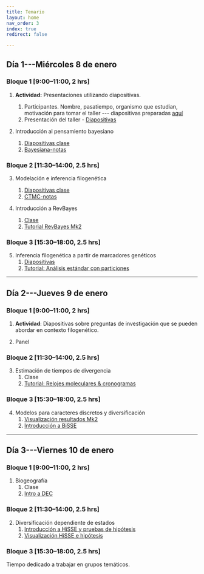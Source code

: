 ```yaml
---
title: Temario
layout: home
nav_order: 3
index: true
redirect: false

---
```


## Día 1---Miércoles 8 de enero

### Bloque 1 [9:00–11:00, 2 hrs]  

1. **Actividad:** Presentaciones utilizando diapositivas.
    1. Participantes. Nombre, pasatiempo, organismo que estudian, motivación para tomar el taller --- diapositivas preparadas [aquí](https://docs.google.com/presentation/d/1QWYTvWLIaphzv4Gt7aecXojmANxDsKb0RfyULq_C-u4/edit?usp=sharing)
    2. Presentación del taller - [Diapositivas](https://docs.google.com/presentation/d/1NSYXXhtQSPCVNwtigfPzb_UkxwMZDnMkeQ_8FHIalz0/edit?usp=sharing)

2. Introducción al pensamiento bayesiano 
    1. [Diapositivas clase](https://github.com/ixchelgzlzr/filo_bayes_UNAM/blob/main/docs/intro_bayesian/files/Inferencia_bayesiana_slides.pdf)
    2. [Bayesiana-notas](./docs/intro_bayesian/Intro_bayesiana)

### Bloque 2 [11:30–14:00, 2.5 hrs]

3. Modelación e inferencia filogenética
    1. [Diapositivas clase](https://github.com/ixchelgzlzr/filo_bayes_UNAM/blob/main/docs/discrete/files/ctmc_diapositivas.pdf)
    2. [CTMC-notas](./docs/discrete/ctmc)

4. Introducción a RevBayes
    1. [Clase](https://docs.google.com/presentation/d/1wcRMaFKA-cfzOrbq-oF_HUyFt0uoeZvAV4C_bZI4p-I/edit?usp=sharing)
    2. [Tutorial RevBayes Mk2](./docs/discrete/ctmc_revbayes)


### Bloque 3 [15:30–18:00, 2.5 hrs]

5. Inferencia filogenética a partir de marcadores genéticos
    1. [Diapositivas](https://docs.google.com/presentation/d/17OZ0YG86c8JAAoKvpLAqTq9A3suoe5WjylORK9-jaRw/edit?usp=sharing)
    2. [Tutorial: Análisis estándar con particiones](./docs/partition/Partitioned_tutorial)


***

## Día 2---Jueves 9 de enero

### Bloque 1 [9:00–11:00, 2 hrs]  

1. **Actividad**: Diapositivas sobre preguntas de investigación que se pueden abordar en contexto filogenético.

2. Panel

### Bloque 2 [11:30–14:00, 2.5 hrs]
3. Estimación de tiempos de divergencia
    1. Clase
    2. [Tutorial: Relojes moleculares & cronogramas](./docs/clocks/Relojes_y_cronogramas)

### Bloque 3 [15:30–18:00, 2.5 hrs]
4. Modelos para caracteres discretos y diversificación
    1. [Visualización resultados Mk2](./docs/discrete/mk2_visualizacion)
    2. [Introducción a BiSSE](./docs/discrete/SSEmodels) 
   

***

## Día 3---Viernes 10 de enero

### Bloque 1 [9:00–11:00, 2 hrs]  
1. Biogeografía
    1. Clase
    2. [Intro a DEC](./docs/biogeo/biogeo_intro)

### Bloque 2 [11:30–14:00, 2.5 hrs]
2. Diversificación dependiente de estados 
    1. [Introducción a HiSSE y pruebas de hipótesis](./docs/discrete/SSEmodels_hidden)
    2. [Visualización HiSSE e hipótesis](./docs/discrete/hisse_visualizacion)



### Bloque 3 [15:30–18:00, 2.5 hrs]
Tiempo dedicado a trabajar en grupos temáticos. 
